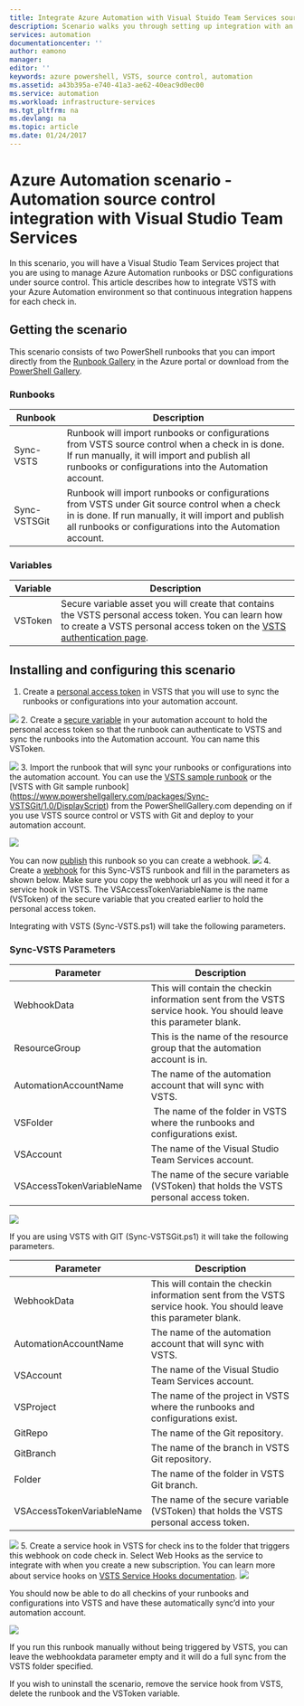 ```yaml
---
title: Integrate Azure Automation with Visual Stuido Team Services source control | Microsoft Docs
description: Scenario walks you through setting up integration with an Azure Automation account and Visual Stuido Team Services source control.
services: automation
documentationcenter: ''
author: eamono
manager: 
editor: ''
keywords: azure powershell, VSTS, source control, automation
ms.assetid: a43b395a-e740-41a3-ae62-40eac9d0ec00
ms.service: automation
ms.workload: infrastructure-services
ms.tgt_pltfrm: na
ms.devlang: na
ms.topic: article
ms.date: 01/24/2017 
---
```

# Azure Automation scenario - Automation source control integration with Visual Studio Team Services

In this scenario, you will have a Visual Studio Team Services project that you are using to manage Azure Automation runbooks or DSC configurations under source control.
This article describes how to integrate VSTS with your Azure Automation environment so that continuous integration happens for each check in.

## Getting the scenario

This scenario consists of two PowerShell runbooks that you can import directly from the [Runbook Gallery](automation-runbook-gallery.md) in the Azure portal or download from the [PowerShell Gallery](https://www.powershellgallery.com).

### Runbooks

Runbook | Description| 
--------|------------|
Sync-VSTS | Runbook will import runbooks or configurations from VSTS source control when a check in is done. If run manually, it will import and publish all runbooks or configurations into the Automation account.| 
Sync-VSTSGit | Runbook will import runbooks or configurations from VSTS under Git source control when a check in is done. If run manually, it will import and publish all runbooks or configurations into the Automation account.|

### Variables

Variable | Description|
-----------|------------|
VSToken | Secure variable asset you will create that contains the VSTS personal access token. You can learn how to create a VSTS personal access token on the [VSTS authentication page](https://www.visualstudio.com/en-us/docs/integrate/get-started/auth/overview). 
## Installing and configuring this scenario

1. Create a [personal access token](https://www.visualstudio.com/en-us/docs/integrate/get-started/auth/overview) in VSTS that you will use to sync the runbooks or configurations into your automation account.

![](media/automation-scenario-source-control-integration-with-VSTS/VSTSPersonalToken.png)
2. Create a [secure variable](automation-variables.md) in your automation account to hold the personal access token so that the runbook can authenticate to VSTS and sync the runbooks into the Automation account. You can name this VSToken. 

![](media/automation-scenario-source-control-integration-with-VSTS/VSTSTokenVariable.png)
3. Import the runbook that will sync your runbooks or configurations into the automation account. You can use the [VSTS sample runbook](https://www.powershellgallery.com/packages/Sync-VSTS/1.0/DisplayScript) or the [VSTS with Git sample runbook] (https://www.powershellgallery.com/packages/Sync-VSTSGit/1.0/DisplayScript) from the PowerShellGallery.com depending on if you use VSTS source control or VSTS with Git and deploy to your automation account.

![](media/automation-scenario-source-control-integration-with-VSTS/VSTSPowerShellGallery.png)

You can now [publish](automation-creating-importing-runbook#to-publish-a-runbook-using-the-azure-portal.md) this runbook so you can create a webhook. 
![](media/automation-scenario-source-control-integration-with-VSTS/VSTSPublishRunbook.png)
4. Create a [webhook](automation-webhooks.md) for this Sync-VSTS runbook and fill in the parameters as shown below. Make sure you copy the webhook url as you will need it for a service hook in VSTS. The VSAccessTokenVariableName is the name (VSToken) of the secure variable that you created earlier to hold the personal access token. 

Integrating with VSTS (Sync-VSTS.ps1) will take the following parameters.
### Sync-VSTS Parameters

Parameter | Description| 
--------|------------|
WebhookData | This will contain the checkin information sent from the VSTS service hook. You should leave this parameter blank.| 
ResourceGroup | This is the name of the resource group that the automation account is in.|
AutomationAccountName | The name of the automation account that will sync with VSTS.|
VSFolder | The name of the folder in VSTS where the runbooks and configurations exist.|
VSAccount | The name of the Visual Studio Team Services account.| 
VSAccessTokenVariableName | The name of the secure variable (VSToken) that holds the VSTS personal access token.| 


![](media/automation-scenario-source-control-integration-with-VSTS/VSTSWebhook.png)

If you are using VSTS with GIT (Sync-VSTSGit.ps1) it will take the following parameters.

Parameter | Description|
--------|------------|
WebhookData | This will contain the checkin information sent from the VSTS service hook. You should leave this parameter blank.| ResourceGroup | This the name of the resource group that the automation account is in.|
AutomationAccountName | The name of the automation account that will sync with VSTS.|
VSAccount | The name of the Visual Studio Team Services account.|
VSProject | The name of the project in VSTS where the runbooks and configurations exist.|
GitRepo | The name of the Git repository.|
GitBranch | The name of the branch in VSTS Git repository.|
Folder | The name of the folder in VSTS Git branch.|
VSAccessTokenVariableName | The name of the secure variable (VSToken) that holds the VSTS personal access token.|

![](media/automation-scenario-source-control-integration-with-VSTS/VSTSGitWebhook.png)
5. Create a service hook in VSTS for check ins to the folder that triggers this webhook on code check in. Select Web Hooks as the service to integrate with when you create a new subscription. You can learn more about service hooks on [VSTS Service Hooks documentation](https://www.visualstudio.com/en-us/docs/marketplace/integrate/service-hooks/get-started).
![](media/automation-scenario-source-control-integration-with-VSTS/VSTSServiceHook.png)

You should now be able to do all checkins of your runbooks and configurations into VSTS and have these automatically sync’d into your automation account.

![](media/automation-scenario-source-control-integration-with-VSTS/VSTSSyncRunbookOutput.png)

If you run this runbook manually without being triggered by VSTS, you can leave the webhookdata parameter empty and it will do a full sync from the VSTS folder specified.

If you wish to uninstall the scenario, remove the service hook from VSTS, delete the runbook and the VSToken variable.
